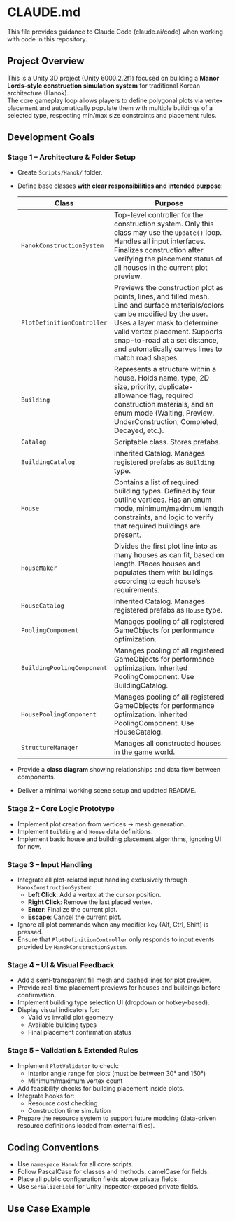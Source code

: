 # CLAUDE.md

This file provides guidance to Claude Code (claude.ai/code) when working with code in this repository.

## Project Overview

This is a Unity 3D project (Unity 6000.2.2f1) focused on building a **Manor Lords–style construction simulation system** for traditional Korean architecture (Hanok).  
The core gameplay loop allows players to define polygonal plots via vertex placement and automatically populate them with multiple buildings of a selected type, respecting min/max size constraints and placement rules.

## Development Goals

### Stage 1 – Architecture & Folder Setup
- Create `Scripts/Hanok/` folder.
- Define base classes **with clear responsibilities and intended purpose**:

  | Class | Purpose |
  |-------|---------|
  | `HanokConstructionSystem` | Top-level controller for the construction system. Only this class may use the `Update()` loop. Handles all input interfaces. Finalizes construction after verifying the placement status of all houses in the current plot preview. |
  | `PlotDefinitionController` | Previews the construction plot as points, lines, and filled mesh. Line and surface materials/colors can be modified by the user. Uses a layer mask to determine valid vertex placement. Supports snap-to-road at a set distance, and automatically curves lines to match road shapes. |
  | `Building` | Represents a structure within a house. Holds name, type, 2D size, priority, duplicate-allowance flag, required construction materials, and an enum mode (Waiting, Preview, UnderConstruction, Completed, Decayed, etc.). |
  | `Catalog` | Scriptable class. Stores prefabs.
  | `BuildingCatalog` | Inherited Catalog. Manages registered prefabs as `Building` type. |
  | `House` | Contains a list of required building types. Defined by four outline vertices. Has an enum mode, minimum/maximum length constraints, and logic to verify that required buildings are present. |
  | `HouseMaker` | Divides the first plot line into as many houses as can fit, based on length. Places houses and populates them with buildings according to each house’s requirements. |
  | `HouseCatalog` | Inherited Catalog. Manages registered prefabs as `House` type. |
  | `PoolingComponent` | Manages pooling of all registered GameObjects for performance optimization. |
  | `BuildingPoolingComponent` | Manages pooling of all registered GameObjects for performance optimization. Inherited PoolingComponent. Use BuildingCatalog. |
  | `HousePoolingComponent` | Manages pooling of all registered GameObjects for performance optimization. Inherited PoolingComponent. Use HouseCatalog. |
  | `StructureManager` | Manages all constructed houses in the game world. |

- Provide a **class diagram** showing relationships and data flow between components.
- Deliver a minimal working scene setup and updated README.

### Stage 2 – Core Logic Prototype
- Implement plot creation from vertices → mesh generation.
- Implement `Building` and `House` data definitions.
- Implement basic house and building placement algorithms, ignoring UI for now.

### Stage 3 – Input Handling
- Integrate all plot-related input handling exclusively through `HanokConstructionSystem`:
  - **Left Click**: Add a vertex at the cursor position.
  - **Right Click**: Remove the last placed vertex.
  - **Enter**: Finalize the current plot.
  - **Escape**: Cancel the current plot.
- Ignore all plot commands when any modifier key (Alt, Ctrl, Shift) is pressed.
- Ensure that `PlotDefinitionController` only responds to input events provided by `HanokConstructionSystem`.

### Stage 4 – UI & Visual Feedback
- Add a semi-transparent fill mesh and dashed lines for plot preview.
- Provide real-time placement previews for houses and buildings before confirmation.
- Implement building type selection UI (dropdown or hotkey-based).
- Display visual indicators for:
  - Valid vs invalid plot geometry
  - Available building types
  - Final placement confirmation status

### Stage 5 – Validation & Extended Rules
- Implement `PlotValidator` to check:
  - Interior angle range for plots (must be between 30° and 150°)
  - Minimum/maximum vertex count
- Add feasibility checks for building placement inside plots.
- Integrate hooks for:
  - Resource cost checking
  - Construction time simulation
- Prepare the resource system to support future modding (data-driven resource definitions loaded from external files).


## Coding Conventions

- Use `namespace Hanok` for all core scripts.
- Follow PascalCase for classes and methods, camelCase for fields.
- Place all public configuration fields above private fields.
- Use `SerializeField` for Unity inspector-exposed private fields.

## Use Case Example

